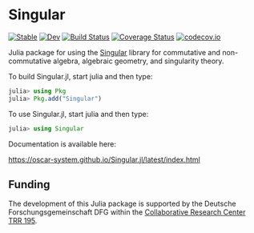 # Singular

[![Stable](https://img.shields.io/badge/docs-stable-blue.svg)](https://oscar-system.github.io/Singular.jl/stable)
[![Dev](https://img.shields.io/badge/docs-dev-blue.svg)](https://oscar-system.github.io/Singular.jl/dev)
[![Build Status](https://github.com/oscar-system/Singular.jl/workflows/Run%20tests/badge.svg)](https://github.com/oscar-system/Singular.jl/actions?query=workflow%3A%22Run+tests%22)
[![Coverage Status](https://coveralls.io/repos/github/oscar-system/Singular.jl/badge.svg)](https://coveralls.io/github/oscar-system/Singular.jl)
[![codecov.io](https://codecov.io/github/oscar-system/Singular.jl/coverage.svg?branch=master)](https://codecov.io/gh/oscar-system/Singular.jl)

Julia package for using the [Singular](https://www.singular.uni-kl.de/) library for commutative and
non-commutative algebra, algebraic geometry, and singularity theory.

To build Singular.jl, start julia and then type:

```julia
julia> using Pkg
julia> Pkg.add("Singular")
```
To use Singular.jl, start julia and then type:

```julia
julia> using Singular
```

Documentation is available here:

<https://oscar-system.github.io/Singular.jl/latest/index.html>

## Funding

The development of this Julia package is supported by the Deutsche
Forschungsgemeinschaft DFG within the
[Collaborative Research Center TRR 195](https://www.computeralgebra.de/sfb/).
